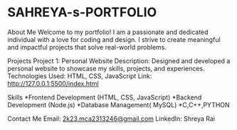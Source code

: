 # SAHREYA-s-PORTFOLIO
About Me
Welcome to my portfolio! I am a passionate and dedicated individual with a love for coding and design. I strive to create meaningful and impactful projects that solve real-world problems.

Projects
Project 1: Personal Website
Description: Designed and developed a personal website to showcase my skills, projects, and experiences.
Technologies Used: HTML, CSS, JavaScript
Link: http://127.0.0.1:5500/index.html

Skills
*Frontend Development (HTML, CSS, JavaScript)
*Backend Development (Node.js)
*Database Management( MySQL)
*C,C++,PYTHON

Contact Me
Email: 2k23.mca2313246@gmail.com
LinkedIn: Shreya Rai
